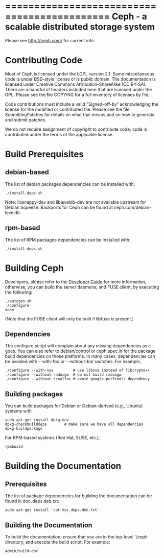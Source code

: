 ============================================
Ceph - a scalable distributed storage system
============================================

Please see http://ceph.com/ for current info.

Contributing Code
=================

Most of Ceph is licensed under the LGPL version 2.1.  Some
miscellaneous code is under BSD-style license or is public domain.
The documentation is licensed under Creative Commons
Attribution-ShareAlike (CC BY-SA).  There are a handful of headers
included here that are licensed under the GPL.  Please see the file
COPYING for a full inventory of licenses by file.

Code contributions must include a valid "Signed-off-by" acknowledging
the license for the modified or contributed file.  Please see the file
SubmittingPatches for details on what that means and on how to
generate and submit patches.

We do not require assignment of copyright to contribute code; code is
contributed under the terms of the applicable license.


Build Prerequisites
===================

debian-based
------------

The list of debian packages dependencies can be installed with:

	./install-deps.sh

Note: libsnappy-dev and libleveldb-dev are not available upstream for
Debian Squeeze.  Backports for Ceph can be found at ceph.com/debian-leveldb.

rpm-based
---------

The list of RPM packages dependencies can be installed with:

	./install-deps.sh

Building Ceph
=============

Developers, please refer to the [Developer
Guide](doc/dev/quick_guide.rst) for more information, otherwise, you
can build the server daemons, and FUSE client, by executing the
following:

	./autogen.sh
	./configure
	make

(Note that the FUSE client will only be built if libfuse is present.)

Dependencies
------------

The configure script will complain about any missing dependencies as
it goes.  You can also refer to debian/control or ceph.spec.in for the
package build dependencies on those platforms.  In many cases,
dependencies can be avoided with --with-foo or --without-bar switches.
For example,

	./configure --with-nss         # use libnss instead of libcrypto++
	./configure --without-radosgw  # do not build radosgw
	./configure --without-tcmalloc # avoid google-perftools dependency


Building packages
-----------------

You can build packages for Debian or Debian-derived (e.g., Ubuntu)
systems with

	sudo apt-get install dpkg-dev
	dpkg-checkbuilddeps        # make sure we have all dependencies
	dpkg-buildpackage

For RPM-based systems (Red Hat, SUSE, etc.),

	rpmbuild

Building the Documentation
==========================

Prerequisites
-------------

The list of package dependencies for building the documentation can be
found in doc_deps.deb.txt:

	sudo apt-get install `cat doc_deps.deb.txt`

Building the Documentation
--------------------------

To build the documentation, ensure that you are in the top-level
`/ceph directory, and execute the build script. For example:

	admin/build-doc

